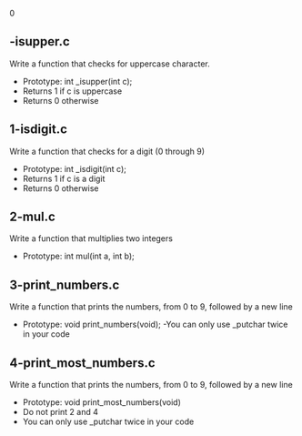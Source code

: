 0
## -isupper.c 
Write a function that checks for uppercase character. 
- Prototype: int _isupper\(int c\); 
- Returns 1 if c is uppercase 
- Returns 0 otherwise

## 1-isdigit.c 
 Write a function that checks for a digit \(0 through 9\) 
- Prototype: int _isdigit\(int c\); 
- Returns 1 if c is a digit 
- Returns 0 otherwise

## 2-mul.c 
Write a function that multiplies two integers 
- Prototype: int mul\(int a, int b\);

## 3-print_numbers.c 
Write a function that prints the numbers, from 0 to 9, followed by a new line 
- Prototype: void print_numbers\(void\); 
-You can only use _putchar twice in your code

## 4-print_most_numbers.c 
Write a function that prints the numbers, from 0 to 9, followed by a new line 
- Prototype: void print_most_numbers\(void\) 
- Do not print 2 and 4 
- You can only use _putchar twice in your code
